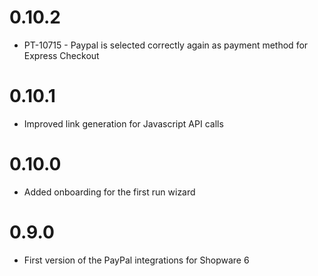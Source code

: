 # 0.10.2
- PT-10715 - Paypal is selected correctly again as payment method for Express Checkout

# 0.10.1
- Improved link generation for Javascript API calls

# 0.10.0
- Added onboarding for the first run wizard

# 0.9.0
- First version of the PayPal integrations for Shopware 6

